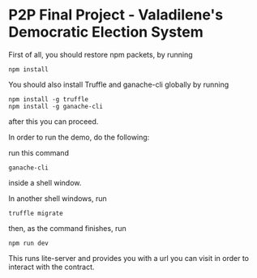 # P2P Final Project - Valadilene's Democratic Election System

First of all, you should restore npm packets, by running 
```
npm install
```
You should also install Truffle and ganache-cli globally by running
```
npm install -g truffle
npm install -g ganache-cli
```
after this you can proceed.

In order to run the demo, do the following:

run this command
```
ganache-cli
```
inside a shell window.

In another shell windows, run 
```
truffle migrate
```
then, as the command finishes, run 
```
npm run dev
```
This runs lite-server and provides you with a url you can visit in order to interact with the contract.